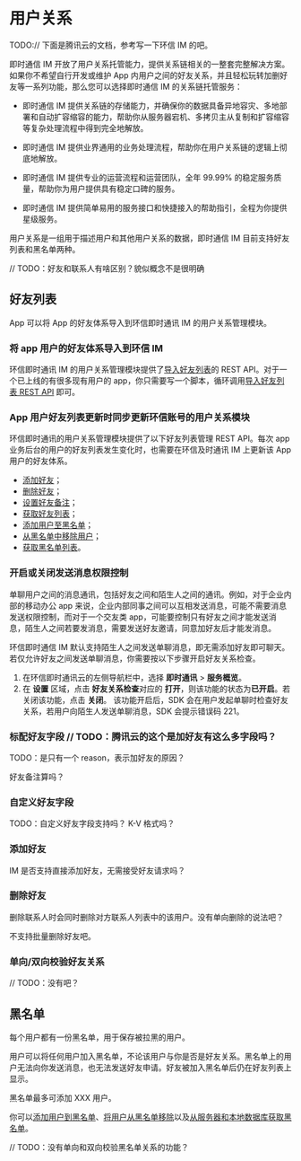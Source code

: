 # 用户关系

TODO:// 下面是腾讯云的文档，参考写一下环信 IM  的吧。

即时通信 IM 开放了用户关系托管能力，提供关系链相关的一整套完整解决方案。如果你不希望自行开发或维护 App 内用户之间的好友关系，并且轻松玩转加删好友等一系列功能，那么您可以选择即时通信 IM 的关系链托管服务：

- 即时通信 IM 提供关系链的存储能力，并确保你的数据具备异地容灾、多地部署和自动扩容缩容的能力，帮助你从服务器宕机、多拷贝主从复制和扩容缩容等复杂处理流程中得到完全地解放。

- 即时通信 IM 提供业界通用的业务处理流程，帮助你在用户关系链的逻辑上彻底地解放。

- 即时通信 IM 提供专业的运营流程和运营团队，全年 99.99% 的稳定服务质量，帮助你为用户提供具有稳定口碑的服务。

- 即时通信 IM 提供简单易用的服务接口和快捷接入的帮助指引，全程为你提供星级服务。

用户关系是一组用于描述用户和其他用户关系的数据，即时通信 IM 目前支持好友列表和黑名单两种。

// TODO：好友和联系人有啥区别？貌似概念不是很明确

## 好友列表

App 可以将 App 的好友体系导入到环信即时通讯 IM 的用户关系管理模块。

### 将 app 用户的好友体系导入到环信 IM

环信即时通讯 IM 的用户关系管理模块提供了[导入好友列表](/document/server-side/user_relationship.html#导入好友列表)的 REST API。对于一个已上线的有很多现有用户的 app，你只需要写一个脚本，循环调用[导入好友列表 REST API](/document/server-side/user_relationship.html#导入好友列表) 即可。

### App 用户好友列表更新时同步更新环信账号的用户关系模块

环信即时通讯的用户关系管理模块提供了以下好友列表管理 REST API。每次 app 业务后台的用户的好友列表发生变化时，也需要在环信及时通讯 IM 上更新该 App 用户的好友体系。

- [添加好友](/document/server-side/user_relationship.html#添加好友)；
- [删除好友](/document/server-side/user_relationship.html#删除好友)；
- [设置好友备注](/document/server-side/user_relationship.html#设置好友备注)；
- [获取好友列表](/document/server-side/user_relationship.html#分页获取好友列表)；
- [添加用户至黑名单](/document/server-side/user_relationship.html#添加用户至黑名单)；
- [从黑名单中移除用户](/document/server-side/user_relationship.html#从黑名单中移除用户)；
- [获取黑名单列表](/document/server-side/user_relationship.html#获取黑名单列表)。

### 开启或关闭发送消息权限控制

单聊用户之间的消息通讯，包括好友之间和陌生人之间的通讯。例如，对于企业内部的移动办公 app 来说，企业内部同事之间可以互相发送消息，可能不需要消息发送权限控制，而对于一个交友类 app，可能要控制只有好友之间才能发送消息，陌生人之间若要发消息，需要发送好友邀请，同意加好友后才能发消息。

环信即时通信 IM 默认支持陌生人之间发送单聊消息，即无需添加好友即可聊天。若仅允许好友之间发送单聊消息，你需要按以下步骤开启好友关系检查。

1. 在环信即时通讯云的左侧导航栏中，选择 **即时通讯** > **服务概览**。
2. 在 **设置** 区域，点击 **好友关系检查**对应的 **打开**，则该功能的状态为**已开启**。若关闭该功能，点击 **关闭**。
   该功能开启后，SDK 会在用户发起单聊时检查好友关系，若用户向陌生人发送单聊消息，SDK 会提示错误码 221。

### 标配好友字段  // TODO：腾讯云的这个是加好友有这么多字段吗？

TODO：是只有一个 reason，表示加好友的原因？

好友备注算吗？

### 自定义好友字段

TODO：自定义好友字段支持吗？ K-V 格式吗？

### 添加好友

IM 是否支持直接添加好友，无需接受好友请求吗？


### 删除好友

删除联系人时会同时删除对方联系人列表中的该用户。没有单向删除的说法吧？

不支持批量删除好友吧。

### 单向/双向校验好友关系

// TODO：没有吧？


## 黑名单

每个用户都有一份黑名单，用于保存被拉黑的用户。

用户可以将任何用户加入黑名单，不论该用户与你是否是好友关系。黑名单上的用户无法向你发送消息，也无法发送好友申请。好友被加入黑名单后仍在好友列表上显示。

黑名单最多可添加 XXX 用户。

你可以[添加用户到黑名单](/document/android/user_relationship.html#添加用户到黑名单)、[将用户从黑名单移除](/document/android/user_relationship.html#将用户从黑名单移除)以及[从服务器和本地数据库获取黑名单](/document/android/user_relationship.html#从服务器获取黑名单列表)。

// TODO：没有单向和双向校验黑名单关系的功能？











